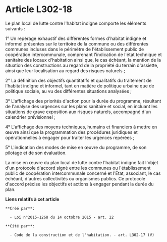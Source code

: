 # Article L302-18

Le plan local de lutte contre l'habitat indigne comporte les éléments suivants : 

1° Un repérage exhaustif des différentes formes d'habitat indigne et informel présentes sur le territoire de la commune ou
des différentes communes incluses dans le périmètre de l'établissement public de coopération intercommunale, comprenant
l'indication de l'état technique et sanitaire des locaux d'habitation ainsi que, le cas échéant, la mention de la situation
des constructions au regard de la propriété du terrain d'assiette, ainsi que leur localisation au regard des risques
naturels ; 

2° La définition des objectifs quantitatifs et qualitatifs du traitement de l'habitat indigne et informel, tant en matière de
politique urbaine que de politique sociale, au vu des différentes situations analysées ; 

3° L'affichage des priorités d'action pour la durée du programme, résultant de l'analyse des urgences sur les plans sanitaire
et social, en incluant les situations de grave exposition aux risques naturels, accompagné d'un calendrier prévisionnel ; 

4° L'affichage des moyens techniques, humains et financiers à mettre en œuvre ainsi que la programmation des procédures
juridiques et opérationnelles à engager pour traiter les urgences repérées ; 

5° L'indication des modes de mise en œuvre du programme, de son pilotage et de son évaluation. 

La mise en œuvre du plan local de lutte contre l'habitat indigne fait l'objet d'un protocole d'accord signé entre les
communes ou l'établissement public de coopération intercommunale concerné et l'Etat, associant, le cas échéant, d'autres
collectivités ou organismes publics. Ce protocole d'accord précise les objectifs et actions à engager pendant la durée du
plan.

**Liens relatifs à cet article**

	**Créé par**:

	  - Loi n°2015-1268 du 14 octobre 2015 - art. 22

	**Cité par**:

	  - Code de la construction et de l'habitation. - art. L302-17 (V)
